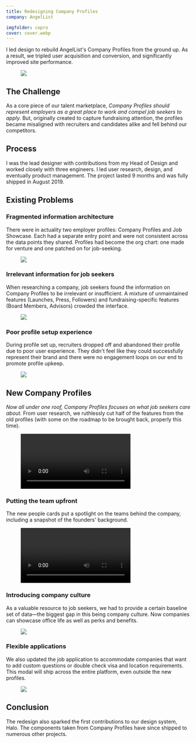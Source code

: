 ```yaml
---
title: Redesigning Company Profiles
company: AngelList

imgfolder: copro
cover: cover.webp
---
```


I led design to rebuild AngelList's Company Profiles from the ground up. As a result, we tripled user acquisition and conversion, and significantly improved site performance.

<figure>
  <img src="../assets/img/{{ page.imgfolder }}/cover3.webp" />
</figure>

## The Challenge
As a core piece of our talent marketplace, *Company Profiles should represent employers as a great place to work and compel job seekers to apply.* But, originally created to capture fundraising attention, the profiles became misaligned with recruiters and candidates alike and fell behind our competitors.

<!-- Our priority was to first ship a product that met table stakes requirements. Any nice-to-haves would have to come later. -->

## Process
I was the lead designer with contributions from my Head of Design and worked closely with three engineers. I led user research, design, and eventually product management. The project lasted 9 months and was fully shipped in August 2019.

## Existing Problems
### Fragmented information architecture
There were in actuality two employer profiles: Company Profiles and Job Showcase. Each had a separate entry point and were not consistent across the data points they shared. Profiles had become the org chart: one made for venture and one patched on for job-seeking.

<figure>
  <img src="../assets/img/{{ page.imgfolder }}/old.webp" />
</figure>

### Irrelevant information for job seekers
When researching a company, job seekers found the information on Company Profiles to be irrelevant or insufficient. A mixture of unmaintained features (Launches, Press, Followers) and fundraising-specific features (Board Members, Advisors) crowded the interface.

<figure>
  <img src="../assets/img/{{ page.imgfolder }}/old-data.webp" />
</figure>

### Poor profile setup experience
During profile set up, recruiters dropped off and abandoned their profile due to poor user experience. They didn't feel like they could successfully represent their brand and there were no engagement loops on our end to promote profile upkeep.

<figure>
  <img src="../assets/img/{{ page.imgfolder }}/old-edit.webp" />
</figure>

## New Company Profiles

*Now all under one roof, Company Profiles focuses on what job seekers care about.* From user research, we ruthlessly cut half of the features from the old profiles (with some on the roadmap to be brought back, properly this time).

<figure>
  <video controls loop autoplay style="border-radius:0px;box-shadow:none;max-width:100%" name="" src="../assets/img/{{ page.imgfolder }}/copro-carousel.mov"></video>
</figure>

### Putting the team upfront
The new people cards put a spotlight on the teams behind the company, including a snapshot of the founders' background.

<figure>
  <video controls loop autoplay style="border-radius:0px;box-shadow:none;max-width:100%" name="" src="../assets/img/{{ page.imgfolder }}/people.webm"></video>
</figure>

### Introducing company culture
As a valuable resource to job seekers, we had to provide a certain baseline set of data&mdash;the biggest gap in this being company culture. Now companies can showcase office life as well as perks and benefits.

<figure>
  <img src="../assets/img/{{ page.imgfolder }}/culture.webp" />
</figure>

### Flexible applications
We also updated the job application to accommodate companies that want to add custom questions or double check visa and location requirements. This modal will ship across the entire platform, even outside the new profiles.

<figure>
  <img src="../assets/img/{{ page.imgfolder }}/appmodal.webp" />
</figure>

## Conclusion

The redesign also sparked the first contributions to our design system, Halo. The components taken from Company Profiles have since shipped to numerous other projects.